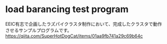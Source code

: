 # load barancing test program
EEIC有志で企画したラズパイクラスタ制作において、完成したクラスタで動作させるサンプルプログラムです。
https://qiita.com/SuperHotDogCat/items/01aa9fb741a29c69b64c
